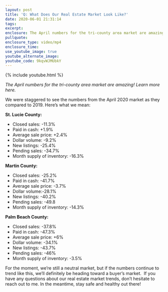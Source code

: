 ```yaml
---
layout: post
title: 'Q: What Does Our Real Estate Market Look Like?'
date: 2020-06-01 21:31:14
tags:
excerpt:
enclosure: The April numbers for the tri-county area market are amazing! Learn more here.
pullquote:
enclosure_type: video/mp4
enclosure_time:
use_youtube_image: true
youtube_alternate_image:
youtube_code: 9kqvWJMUbkY
---
```


{% include youtube.html %}

*The April numbers for the tri-county area market are amazing\! Learn more here.*

We were staggered to see the numbers from the April 2020 market as they compared to 2019. Here’s what we mean:

**St. Lucie County:**

* Closed sales: -11.3%
* Paid in cash: +1.9%
* Average sale price: +2.4%
* Dollar volume: -9.2%
* New listings: -25.4%
* Pending sales: -34.7%
* Month supply of inventory: -16.3%

**Martin County:**

* Closed sales: -25.2%
* Paid in cash: -41.7%
* Average sale price: -3.7%
* Dollar volume:-28.1%
* New listings: -40.2%
* Pending sales: -49.8
* Month supply of inventory: -14.3%

**Palm Beach County:**

* Closed sales: -37.8%
* Paid in cash: -47.3%
* Average sale price: +6%
* Dollar volume: -34.1%
* New listings: -43.7%
* Pending sales: -46%
* Month supply of inventory: -3.5%

For the moment, we’re still a neutral market, but if the numbers continue to trend like this, we’ll definitely be heading toward a buyer’s market.&nbsp; If you have any questions about our real estate market trends, don’t hesitate to reach out to me. In the meantime, stay safe and healthy out there\!